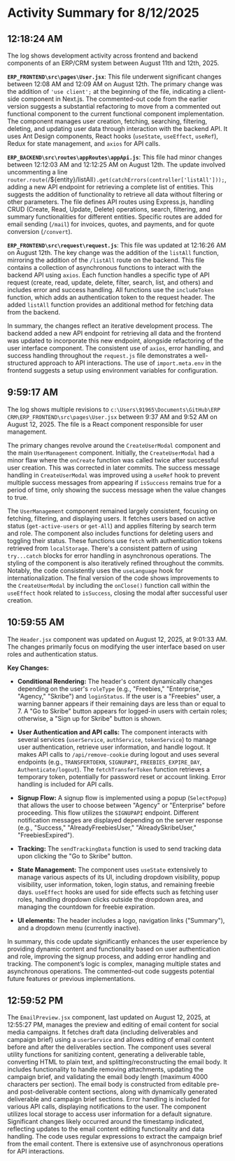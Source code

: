 # Activity Summary for 8/12/2025

## 12:18:24 AM
The log shows development activity across frontend and backend components of an ERP/CRM system between August 11th and 12th, 2025.

**`ERP_FRONTEND\src\pages\User.jsx`**: This file underwent significant changes between 12:08 AM and 12:09 AM on August 12th. The primary change was the addition of  `'use client';` at the beginning of the file, indicating a client-side component in Next.js.  The commented-out code from the earlier version suggests a substantial refactoring to move from a commented out functional component to the current functional component implementation. The component manages user creation,  fetching, searching, filtering, deleting, and updating user data through interaction with the backend API.  It uses Ant Design components, React hooks (`useState`, `useEffect`, `useRef`), Redux for state management, and `axios` for API calls.

**`ERP_BACKEND\src\routes\appRoutes\appApi.js`**: This file had minor changes between 12:12:03 AM and 12:12:25 AM on August 12th.  The update involved uncommenting a line `router.route(`/${entity}/listAll`).get(catchErrors(controller['listAll']));`, adding a new API endpoint for retrieving a complete list of entities. This suggests the addition of functionality to retrieve all data without filtering or other parameters. The file defines API routes using Express.js, handling CRUD (Create, Read, Update, Delete) operations, search, filtering, and summary functionalities for different entities.  Specific routes are added for email sending (`/mail`) for invoices, quotes, and payments, and for quote conversion (`/convert`).

**`ERP_FRONTEND\src\request\request.js`**: This file was updated at 12:16:26 AM on August 12th.  The key change was the addition of the `listAll` function, mirroring the addition of the `/listAll` route on the backend.  This file contains a collection of asynchronous functions to interact with the backend API using `axios`. Each function handles a specific type of API request (create, read, update, delete, filter, search, list, and others) and includes error and success handling. All functions use the `includeToken` function, which adds an authentication token to the request header. The added `listAll` function provides an additional method for fetching data from the backend.

In summary, the changes reflect an iterative development process. The backend added a new API endpoint for retrieving all data and the frontend was updated to incorporate this new endpoint, alongside  refactoring of the user interface component.  The consistent use of `axios`, error handling, and success handling throughout the `request.js` file demonstrates a well-structured approach to API interactions.  The use of `import.meta.env` in the frontend suggests a setup using environment variables for configuration.


## 9:59:17 AM
The log shows multiple revisions to `c:\Users\91965\Documents\GitHub\ERP CRM\ERP_FRONTEND\src\pages\User.jsx` between 9:37 AM and 9:52 AM on August 12, 2025.  The file is a React component responsible for user management.

The primary changes revolve around the `CreateUserModal` component and the main `UserManagement` component.  Initially, the `CreateUserModal` had a minor flaw where the `onCreate` function was called twice after successful user creation. This was corrected in later commits.  The success message handling in `CreateUserModal` was improved using a `useRef` hook to prevent multiple success messages from appearing if `isSuccess` remains true for a period of time, only showing the success message when the value changes to true.

The `UserManagement` component remained largely consistent, focusing on fetching, filtering, and displaying users.  It fetches users based on active status (`get-active-users` or `get-All`) and applies filtering by search term and role. The component also includes functions for deleting users and toggling their status.  These functions use `fetch` with authentication tokens retrieved from `localStorage`.  There's a consistent pattern of using `try...catch` blocks for error handling in asynchronous operations.  The styling of the component is also iteratively refined throughout the commits.  Notably, the code consistently uses the `useLanguage` hook for internationalization.  The final version of the code shows improvements to the  `CreateUserModal`  by including the `onClose()` function call within the `useEffect` hook related to `isSuccess`, closing the modal after successful user creation.


## 10:59:55 AM
The `Header.jsx` component was updated on August 12, 2025, at 9:01:33 AM.  The changes primarily focus on modifying the user interface based on user roles and authentication status.

**Key Changes:**

* **Conditional Rendering:** The header's content dynamically changes depending on the user's `roleType` (e.g., "Freebies," "Enterprise," "Agency," "Skribe") and `loginStatus`.  If the user is a "Freebies" user, a warning banner appears if their remaining days are less than or equal to 7.  A "Go to Skribe" button appears for logged-in users with certain roles; otherwise, a "Sign up for Skribe" button is shown.

* **User Authentication and API calls:** The component interacts with several services (`userService`, `authService`, `tokenService`) to manage user authentication, retrieve user information, and handle logout.  It makes API calls to `/api/remove-cookie` during logout and uses several endpoints (e.g., `TRANSFERTOEKN`, `SIGNUPAPI`, `FREEBIES_EXPIRE_DAY`, `Authenticate/logout`). The `fetchTransferToken` function retrieves a temporary token, potentially for password reset or account linking.  Error handling is included for API calls.

* **Signup Flow:** A signup flow is implemented using a popup (`SelectPopup`) that allows the user to choose between "Agency" or "Enterprise" before proceeding. This flow utilizes the `SIGNUPAPI` endpoint. Different notification messages are displayed depending on the server response (e.g., "Success," "AlreadyFreebiesUser," "AlreadySkribeUser," "FreebiesExpired").

* **Tracking:**  The `sendTrackingData` function is used to send tracking data upon clicking the "Go to Skribe" button.

* **State Management:**  The component uses `useState` extensively to manage various aspects of its UI, including dropdown visibility, popup visibility, user information, token, login status, and remaining freebie days.  `useEffect` hooks are used for side effects such as fetching user roles, handling dropdown clicks outside the dropdown area, and managing the countdown for freebie expiration.

* **UI elements:** The header includes a logo, navigation links ("Summary"), and a dropdown menu (currently inactive).

In summary, this code update significantly enhances the user experience by providing dynamic content and functionality based on user authentication and role, improving the signup process, and adding error handling and tracking.  The component’s logic is complex, managing multiple states and asynchronous operations.  The commented-out code suggests potential future features or previous implementations.


## 12:59:52 PM
The `EmailPreview.jsx` component, last updated on August 12, 2025, at 12:55:27 PM,  manages the preview and editing of email content for social media campaigns.  It fetches draft data (including deliverables and campaign brief) using a `userService` and allows editing of email content before and after the deliverables section.  The component uses several utility functions for sanitizing content, generating a deliverable table, converting HTML to plain text, and splitting/reconstructing the email body.  It includes functionality to handle removing attachments, updating the campaign brief, and validating the email body length (maximum 4000 characters per section).  The email body is constructed from editable pre- and post-deliverable content sections, along with dynamically generated deliverable and campaign brief sections.  Error handling is included for various API calls, displaying notifications to the user.  The component utilizes local storage to access user information for a default signature.  Significant changes likely occurred around the timestamp indicated, reflecting updates to the email content editing functionality and data handling.  The code uses regular expressions to extract the campaign brief from the email content.  There is extensive use of asynchronous operations for API interactions.
